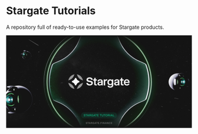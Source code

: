 # Stargate Tutorials

A repository full of ready-to-use examples for Stargate products.

![Stargate Tutorials Banner](public/Github_banner_Tutorials.jpg)